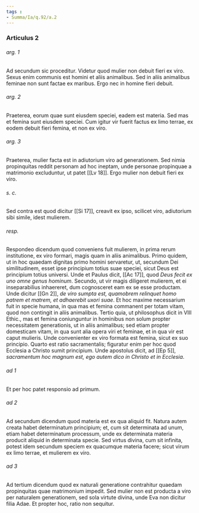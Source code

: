 ```yaml
---
tags : 
- Summa/Ia/q.92/a.2
---
```


### Articulus 2

###### arg. 1
Ad secundum sic proceditur. Videtur quod mulier non debuit fieri ex viro. Sexus enim communis est homini et aliis animalibus. Sed in aliis animalibus feminae non sunt factae ex maribus. Ergo nec in homine fieri debuit.

###### arg. 2
Praeterea, eorum quae sunt eiusdem speciei, eadem est materia. Sed mas et femina sunt eiusdem speciei. Cum igitur vir fuerit factus ex limo terrae, ex eodem debuit fieri femina, et non ex viro.

###### arg. 3
Praeterea, mulier facta est in adiutorium viro ad generationem. Sed nimia propinquitas reddit personam ad hoc ineptam, unde personae propinquae a matrimonio excluduntur, ut patet [[Lv 18]]. Ergo mulier non debuit fieri ex viro.

###### s. c.
Sed contra est quod dicitur [[Si 17]], creavit ex ipso, scilicet viro, adiutorium sibi simile, idest mulierem.

###### resp.
Respondeo dicendum quod conveniens fuit mulierem, in prima rerum institutione, ex viro formari, magis quam in aliis animalibus. Primo quidem, ut in hoc quaedam dignitas primo homini servaretur, ut, secundum Dei similitudinem, esset ipse principium totius suae speciei, sicut Deus est principium totius universi. Unde et Paulus dicit, [[Ac 17]], quod *Deus fecit ex uno omne genus hominum*. Secundo, ut vir magis diligeret mulierem, et ei inseparabilius inhaereret, dum cognosceret eam ex se esse productam. Unde dicitur [[Gn 2]], *de viro sumpta est, quamobrem relinquet homo patrem et matrem, et adhaerebit uxori suae*. Et hoc maxime necessarium fuit in specie humana, in qua mas et femina commanent per totam vitam, quod non contingit in aliis animalibus. Tertio quia, ut philosophus dicit in VIII Ethic., mas et femina coniunguntur in hominibus non solum propter necessitatem generationis, ut in aliis animalibus; sed etiam propter domesticam vitam, in qua sunt alia opera viri et feminae, et in qua vir est caput mulieris. Unde convenienter ex viro formata est femina, sicut ex suo principio. Quarto est ratio sacramentalis; figuratur enim per hoc quod Ecclesia a Christo sumit principium. Unde apostolus dicit, ad [[Ep 5]], *sacramentum hoc magnum est, ego autem dico in Christo et in Ecclesia*.

###### ad 1
Et per hoc patet responsio ad primum.

###### ad 2
Ad secundum dicendum quod materia est ex qua aliquid fit. Natura autem creata habet determinatum principium; et, cum sit determinata ad unum, etiam habet determinatum processum, unde ex determinata materia producit aliquid in determinata specie. Sed virtus divina, cum sit infinita, potest idem secundum speciem ex quacumque materia facere; sicut virum ex limo terrae, et mulierem ex viro.

###### ad 3
Ad tertium dicendum quod ex naturali generatione contrahitur quaedam propinquitas quae matrimonium impedit. Sed mulier non est producta a viro per naturalem generationem, sed sola virtute divina, unde Eva non dicitur filia Adae. Et propter hoc, ratio non sequitur.

